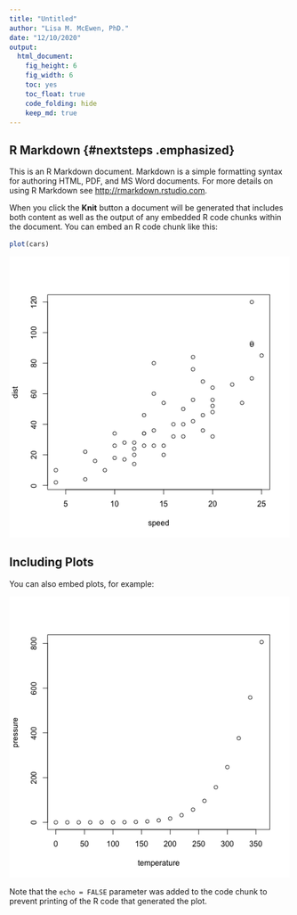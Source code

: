 ```yaml
---
title: "Untitled"
author: "Lisa M. McEwen, PhD."
date: "12/10/2020"
output: 
  html_document: 
    fig_height: 6
    fig_width: 6
    toc: yes
    toc_float: true
    code_folding: hide
    keep_md: true
---
```




## R Markdown {#nextsteps .emphasized} 

This is an R Markdown document. Markdown is a simple formatting syntax for authoring HTML, PDF, and MS Word documents. For more details on using R Markdown see <http://rmarkdown.rstudio.com>.

When you click the **Knit** button a document will be generated that includes both content as well as the output of any embedded R code chunks within the document. You can embed an R code chunk like this:


```r
plot(cars)
```

![](HTMLdoc_files/figure-html/cars-1.png)<!-- -->

## Including Plots

You can also embed plots, for example:

![](HTMLdoc_files/figure-html/pressure-1.png)<!-- -->

Note that the `echo = FALSE` parameter was added to the code chunk to prevent printing of the R code that generated the plot.
